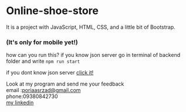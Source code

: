 # Online-shoe-store

It is a project with JavaScript, HTML, CSS, and a little bit of Bootstrap.

<h3> (It's only for mobile yet!)</h3>

how can you run this? if you know json server go in terminal of backend folder and
write <code>npm run start </code>

if you dont know json server <a href="https://www.npmjs.com/package/json-server">click it!</a>

Look at my program and send me your feedback</br>
email :poriaasrzad@gmail.com</br>
phone:09380842730</br>
<a href="https://www.linkedin.com/in/pouria-asrzad-70a679253">my linkedin</a>
